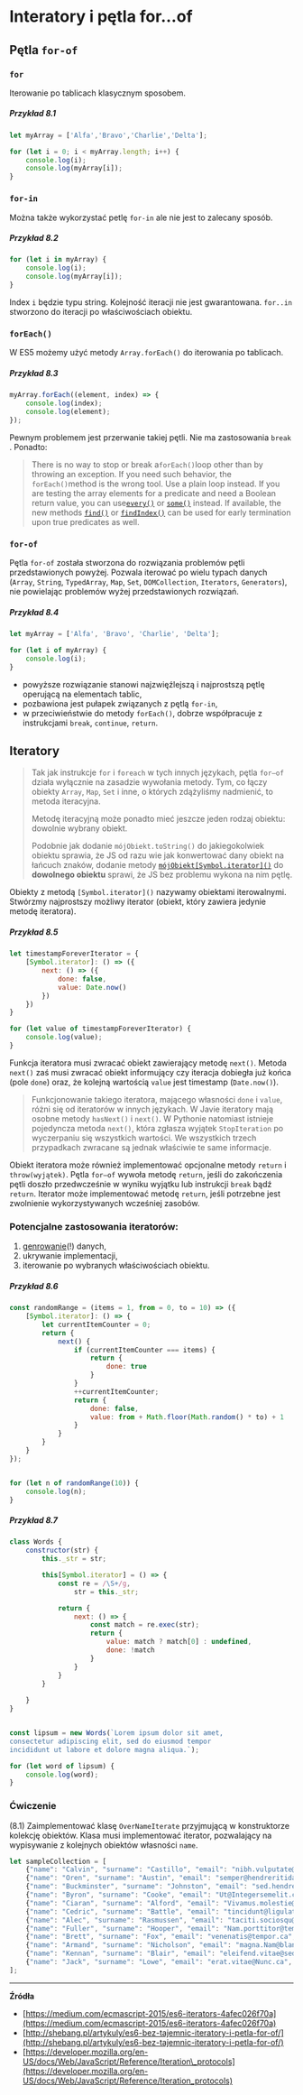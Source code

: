 # Interatory i pętla for...of

## Pętla `for-of`

### `for`

Iterowanie po tablicach klasycznym sposobem.

##### Przykład 8.1
```js
let myArray = ['Alfa','Bravo','Charlie','Delta'];

for (let i = 0; i < myArray.length; i++) {
    console.log(i);
    console.log(myArray[i]);
}
```

### `for-in`

Można także wykorzystać petlę `for-in` ale nie jest to zalecany sposób.

##### Przykład 8.2
```js
for (let i in myArray) {
    console.log(i);
    console.log(myArray[i]);
}
```

Index `i` będzie typu string.  Kolejność iteracji nie jest gwarantowana.  `for..in`  stworzono do iteracji po właściwościach obiektu.

### `forEach()`

W ES5 możemy użyć metody  `Array.forEach()` do iterowania po tablicach.

##### Przykład 8.3
```js
myArray.forEach((element, index) => {
    console.log(index);
    console.log(element);
});
```

Pewnym problemem jest przerwanie takiej pętli. Nie ma zastosowania `break` . Ponadto:

> There is no way to stop or break a`forEach()`loop other than by throwing an exception. If you need such behavior, the `forEach()`method is the wrong tool. Use a plain loop instead. If you are testing the array elements for a predicate and need a Boolean return value, you can use[`every()`](https://developer.mozilla.org/en-US/docs/Web/JavaScript/Reference/Global_Objects/Array/every) or [`some()`](https://developer.mozilla.org/en-US/docs/Web/JavaScript/Reference/Global_Objects/Array/some) instead. If available, the new methods [`find()`](https://developer.mozilla.org/en-US/docs/Web/JavaScript/Reference/Global_Objects/Array/find) or [`findIndex()`](https://developer.mozilla.org/en-US/docs/Web/JavaScript/Reference/Global_Objects/Array/findIndex) can be used for early termination upon true predicates as well.

### `for-of`

Pętla `for-of` została stworzona do rozwiązania problemów pętli przedstawionych powyżej. Pozwala iterować po wielu typach danych  (`Array`, `String`, `TypedArray`, `Map`, `Set`, `DOMCollection`, `Iterators`, `Generators`), nie powielając problemów wyżej przedstawionych rozwiązań.

##### Przykład 8.4
```js
let myArray = ['Alfa', 'Bravo', 'Charlie', 'Delta'];

for (let i of myArray) {
    console.log(i);
}
```

* powyższe rozwiązanie stanowi najzwięźlejszą i najprostszą pętlę operującą na elementach tablic,
* pozbawiona jest pułapek związanych z pętlą  `for-in`,
* w przeciwieństwie do metody `forEach()`, dobrze współpracuje z instrukcjami `break`, `continue`, `return`.

## Iteratory

> Tak jak instrukcje `for` i `foreach` w tych innych językach, pętla `for–of` działa wyłącznie na zasadzie wywołania metody. Tym, co łączy obiekty `Array`, `Map`, `Set` i inne, o których zdążyliśmy nadmienić, to metoda iteracyjna.
>
> Metodę iteracyjną może ponadto mieć jeszcze jeden rodzaj obiektu: dowolnie wybrany obiekt.
>
> Podobnie jak dodanie `mójObiekt.toString()` do jakiegokolwiek obiektu sprawia, że JS od razu wie jak konwertować dany obiekt na łańcuch znaków, dodanie metody [`mójObiekt[Symbol.iterator]()`](symbols.md) do **dowolnego obiektu** sprawi, że JS bez problemu wykona na nim pętlę.

Obiekty z metodą `[Symbol.iterator]()` nazywamy obiektami iterowalnymi.  Stwórzmy najprostszy możliwy iterator (obiekt, który zawiera jedynie metodę iteratora).

##### Przykład 8.5
```js
let timestampForeverIterator = {
    [Symbol.iterator]: () => ({
        next: () => ({
            done: false,
            value: Date.now()
        })
    })
}

for (let value of timestampForeverIterator) {
    console.log(value);
}
```

Funkcja iteratora musi zwracać obiekt zawierający metodę `next()`. Metoda `next()` zaś musi zwracać obiekt informujący czy iteracja dobiegła już końca (pole `done`) oraz, że kolejną wartością  `value` jest timestamp (`Date.now()`).

> Funkcjonowanie takiego iteratora, mającego własności `done` i `value`, różni się od iteratorów w innych językach. W Javie iteratory mają osobne metody `hasNext()` i `next()`. W Pythonie natomiast istnieje pojedyncza metoda `next()`, która zgłasza wyjątek `StopIteration` po wyczerpaniu się wszystkich wartości. We wszystkich trzech przypadkach zwracane są jednak właściwie te same informacje.

Obiekt iteratora może również implementować opcjonalne metody `return` i `throw(wyjątek)`. Pętla `for–of` wywoła metodę `return`, jeśli do zakończenia pętli doszło przedwcześnie w wyniku wyjątku lub instrukcji `break` bądź `return`. Iterator może implementować metodę `return`, jeśli potrzebne jest zwolnienie wykorzystywanych wcześniej zasobów.

### Potencjalne zastosowania iteratorów:

1. [genrowanie](/generators.md)(!) danych,
2. ukrywanie implementacji,
3. iterowanie po wybranych właściwościach obiektu.


##### Przykład 8.6
```js
const randomRange = (items = 1, from = 0, to = 10) => ({
    [Symbol.iterator]: () => {
        let currentItemCounter = 0;
        return {
            next() {
                if (currentItemCounter === items) {
                    return {
                        done: true
                    }
                }
                ++currentItemCounter;
                return {
                    done: false,
                    value: from + Math.floor(Math.random() * to) + 1
                }
            }
        }
    }
});


for (let n of randomRange(10)) {
    console.log(n);
}
```

##### Przykład 8.7
```js
class Words {
    constructor(str) {
        this._str = str;

        this[Symbol.iterator] = () => {
            const re = /\S+/g,
                str = this._str;

            return {
                next: () => {
                    const match = re.exec(str);
                    return {
                        value: match ? match[0] : undefined,
                        done: !match
                    }
                }
            }
        }
        
    }
}


const lipsum = new Words(`Lorem ipsum dolor sit amet, 
consectetur adipiscing elit, sed do eiusmod tempor 
incididunt ut labore et dolore magna aliqua.`);

for (let word of lipsum) {
    console.log(word);
}
```

### Ćwiczenie

(8.1) Zaimplementować klasę `OverNameIterate` przyjmującą w konstruktorze  kolekcję  obiektów. Klasa musi implementować iterator, pozwalający na wypisywanie z kolejnych obiektów własności `name`.

```js
let sampleCollection = [
    {"name": "Calvin", "surname": "Castillo", "email": "nibh.vulputate@velnislQuisque.edu", "city": "Landeck"},
    {"name": "Oren", "surname": "Austin", "email": "semper@hendreritidante.co.uk", "city": "Morrovalle"},
    {"name": "Buckminster", "surname": "Johnston", "email": "sed.hendrerit.a@eudoloregestas.net", "city": "Olen"},
    {"name": "Byron", "surname": "Cooke", "email": "Ut@Integersemelit.co.uk", "city": "Habergy"},
    {"name": "Ciaran", "surname": "Alford", "email": "Vivamus.molestie@Nuncsollicitudincommodo.co.uk", "city": "Bussolengo"},
    {"name": "Cedric", "surname": "Battle", "email": "tincidunt@ligulatortor.edu", "city": "Kelkheim"},
    {"name": "Alec", "surname": "Rasmussen", "email": "taciti.sociosqu@utlacus.co.uk", "city": "Colleretto Castelnuovo"},
    {"name": "Fuller", "surname": "Hooper", "email": "Nam.porttitor@tempuseuligula.com", "city": "Izel"},
    {"name": "Brett", "surname": "Fox", "email": "venenatis@tempor.ca", "city": "Castello Tesino"},
    {"name": "Armand", "surname": "Nicholson", "email": "magna.Nam@blanditcongue.ca", "city": "Bournemouth"},
    {"name": "Kennan", "surname": "Blair", "email": "eleifend.vitae@sedduiFusce.net", "city": "Paranaguá"},
    {"name": "Jack", "surname": "Lowe", "email": "erat.vitae@Nunc.ca", "city": "Roveredo in Piano"}
];
```

---

**Źródła**

* [https://medium.com/ecmascript-2015/es6-iterators-4afec026f70a](https://medium.com/ecmascript-2015/es6-iterators-4afec026f70a)
* [http://shebang.pl/artykuly/es6-bez-tajemnic-iteratory-i-petla-for-of/](http://shebang.pl/artykuly/es6-bez-tajemnic-iteratory-i-petla-for-of/)
* [https://developer.mozilla.org/en-US/docs/Web/JavaScript/Reference/Iteration\_protocols](https://developer.mozilla.org/en-US/docs/Web/JavaScript/Reference/Iteration_protocols)



